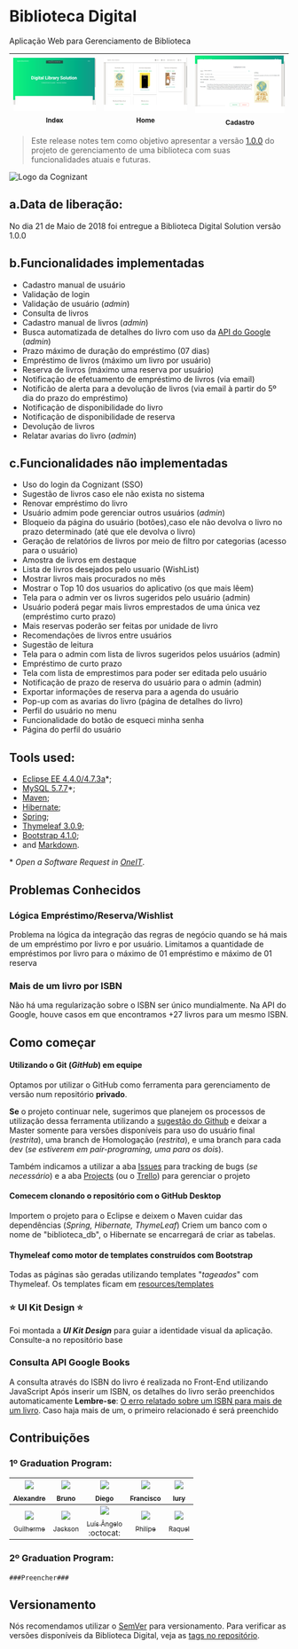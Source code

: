 # Biblioteca Digital
Aplicação Web para Gerenciamento de Biblioteca

| [<img src="index-printscreen.png" width="330px;"/><br /><sub>Index</sub>](index-printscreen.png)<br /> |  [<img src="home-books-printscreen.png" width="330px;"/><br /><sub>Home</sub>](home-books-printscreen.png)<br /> | [<img src="books-new-printscreen.png" width="330px;"/><br /><sub>Cadastro</sub>](books-new-printscreen.png)<br /> | 
| :---: | :---: | :---: |



> Este release notes tem como objetivo apresentar a versão [1.0.0](https://semver.org) do projeto de gerenciamento de uma biblioteca com suas funcionalidades atuais e futuras.

![Logo da Cognizant](https://www.owasp.org/images/5/57/Cognizant.png)

## a.Data de liberação:
No dia 21 de Maio de 2018 foi entregue a Biblioteca Digital Solution versão 1.0.0

## b.Funcionalidades implementadas
  -  Cadastro manual de usuário
  -  Validação de login
  -  Validação de usuário (*admin*)
  -  Consulta de livros
  -  Cadastro manual de livros (*admin*)
  -  Busca automatizada de detalhes do livro com uso da [API do Google](https://developers.google.com/books/) (*admin*)
  -  Prazo máximo de duração do empréstimo (07 dias)
  -  Empréstimo de livros (máximo um livro por usuário)
  -  Reserva de livros (máximo uma reserva por usuário)
  -  Notificação de efetuamento de empréstimo de livros (via email)
  -  Notificão de alerta para a devolução de livros (via email à partir do 5º dia do prazo do empréstimo)
  -  Notificação de disponibilidade do livro
  -  Notificação de disponibilidade de reserva
  -  Devolução de livros
  -  Relatar avarias do livro (*admin*)
  
## c.Funcionalidades não implementadas
  -  Uso do login da Cognizant (SSO)
  -  Sugestão de livros caso ele não exista no sistema
  -  Renovar empréstimo do livro
  -  Usuário admim pode gerenciar outros usuários (*admin*)
  -  Bloqueio da página do usuário (botões),caso ele não devolva o livro no prazo determinado (até que ele devolva o livro)
  -  Geração de relatórios de livros por meio de filtro por categorias (acesso para o usuário)
  -  Amostra de livros em destaque
  -  Lista de livros desejados pelo usuario (WishList)
  -  Mostrar livros mais procurados no mês
  -  Mostrar o Top 10 dos usuarios do aplicativo (os que mais lêem)
  -  Tela para o admin ver os livros sugeridos pelo usuário (admin)
  -  Usuário poderá pegar mais livros emprestados de uma única vez (empréstimo curto prazo)
  -  Mais reservas poderão ser feitas por unidade de livro
  -  Recomendações de livros entre usuários
  -  Sugestão de leitura 
  -  Tela para o admin com lista de livros sugeridos pelos usuários (admin)
  -  Empréstimo de curto prazo
  -  Tela com lista de emprestimos para poder ser editada pelo usuário
  -  Notificação de prazo de reserva do usuário para o admin (admin)
  -  Exportar informações de reserva para a agenda do usuário
  -  Pop-up com as avarias do livro (página de detalhes do livro)
  -  Perfil do usuário no menu
  -  Funcionalidade do botão de esqueci minha senha
  -  Página do perfil do usuário  

## **Tools used**:
  - [Eclipse EE 4.4.0/4.7.3a](http://www.eclipse.org/downloads/packages/eclipse-ide-java-ee-developers/oxygen3a)\*;
  - [MySQL 5.7.7](https://www.mysql.com/products/community/)\*;
  - [Maven](https://maven.apache.org/);
  - [Hibernate](http://hibernate.org/);
  - [Spring](https://spring.io/);
  - [Thymeleaf 3.0.9](https://www.thymeleaf.org/download.html);
  - [Bootstrap 4.1.0](https://getbootstrap.com/docs/4.1/getting-started/introduction/);
  - and [Markdown](https://guides.github.com/features/mastering-markdown/).
  
  \* *Open a Software Request in [OneIT](https://onecognizant.cognizant.com)*.
  
  
## Problemas Conhecidos
### Lógica Empréstimo/Reserva/Wishlist
 Problema na lógica da integração das regras de negócio quando se há mais de um empréstimo por livro e por usuário.
 Limitamos a quantidade de empréstimos por livro para o máximo de 01 empréstimo e máximo de 01 reserva
   
### Mais de um livro por ISBN 
 Não há uma regularização sobre o ISBN ser único mundialmente. Na API do Google, houve casos em que encontramos +27 livros para um mesmo ISBN.    
 
## Como começar 
#### Utilizando o Git (*GitHub*) em equipe
Optamos por utilizar o GitHub como ferramenta para gerenciamento de versão num repositório **privado**.

**Se** o projeto continuar nele, sugerimos que planejem os processos de utilização dessa ferramenta utilizando a [sugestão do Github](https://guides.github.com/introduction/flow/) e deixar a Master somente para versões disponíveis para uso do usuário final (*restrita*), uma branch de Homologação (*restrita*), e uma branch para cada dev (*se estiverem em pair-programing, uma para os dois*).

Também indicamos a utilizar a aba [Issues](../../issues) para tracking de bugs (*se necessário*) e a aba [Projects](../../projects) (ou o [Trello](http://trello.com/)) para gerenciar o projeto

#### Comecem clonando o repositório com o GitHub Desktop
Importem o projeto para o Eclipse e deixem o Maven cuidar das dependências (*Spring, Hibernate, ThymeLeaf*)
Criem um banco com o nome de "biblioteca_db", o Hibernate se encarregará de criar as tabelas.

#### Thymeleaf como motor de templates construídos com Bootstrap
Todas as páginas são geradas utilizando templates "*tageados*" com Thymeleaf.
Os templates ficam em [resources/templates](https://github.com/guiilhermehn/Biblioteca-digital/tree/master/biblioteca-digital/src/main/resources)

### :star: UI Kit Design :star:
Foi montada a ***UI Kit Design*** para guiar a identidade visual da aplicação.
Consulte-a no repositório base

### Consulta API Google Books
A consulta através do ISBN do livro é realizada no Front-End utilizando JavaScript
Após inserir um ISBN, os detalhes do livro serão preenchidos automaticamente
**Lembre-se**: [O erro relatado sobre um ISBN para mais de um livro](../../#mais-de-um-livro-por-isbn). Caso haja mais de um, o primeiro relacionado é será preenchido

## Contribuições
### 1º  Graduation Program:
<!-- ALL-CONTRIBUTORS-LIST:START - Do not remove or modify this section -->
| [<img src="https://avatars2.githubusercontent.com/u/36986045?s=400&v=4" width="110px;"/><br /><sub>Alexandre</sub>](https://github.com/alexandrenunes-cs)<br /> | [<img src="https://avatars0.githubusercontent.com/u/17655232?s=400&v=4" width="110px;"/><br /><sub>Bruno</sub>](https://github.com/brunojsan)<br /> | [<img src="https://avatars3.githubusercontent.com/u/22897211?s=460&v=4" width="110px;"/><br /><sub>Diego</sub>](https://github.com/DiegoMatsuki)<br /> | [<img src="https://avatars3.githubusercontent.com/u/38724994?s=460&v=4" width="110px;"/><br /><sub>Francisco</sub>](https://github.com/franrock)<br /> | [<img src="https://avatars1.githubusercontent.com/u/17627827?s=460&v=4" width="110px;"/><br /><sub>Iury</sub>](https://github.com/Sizzin)<br /> |
 | :---: | :---: | :---: | :---: | :---: |
 | [<img src="https://avatars2.githubusercontent.com/u/26582544?s=460&v=4" width="110px;"/><br /><sub>Guilherme</sub>](https://github.com/guiilhermehn)<br /> | [<img src="https://avatars3.githubusercontent.com/u/13643850?s=460&v=4" width="110px;"/><br /><sub>Jackson</sub>](https://github.com/jacksonsfranca)<br /> | [<img src="https://avatars0.githubusercontent.com/u/22268900?s=460&v=4" width="110px;"/><br /><sub>Luís Ângelo</sub>](https://github.com/luisangelorjr)<br /> :octocat:| [<img src="https://avatars0.githubusercontent.com/u/38658934?s=460&v=4" width="110px;"/><br /><sub>Philipe</sub>](https://github.com/philipe-silva)<br /> | [<img src="https://avatars2.githubusercontent.com/u/38658746?s=460&v=4" width="110px;"/><br /><sub>Raquel</sub>](https://github.com/psousaraquel)<br /> |
<!-- ALL-CONTRIBUTORS-LIST:END -->

### 2º Graduation Program:

    ###Preencher###

## Versionamento
Nós recomendamos utilizar o [SemVer](http://semver.org/) para versionamento.
Para verificar as versões disponíveis da Biblioteca Digital, veja as [tags no repositório](../../releases).
